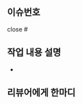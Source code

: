 ## 이슈번호

<!-- - close 뒤에 이슈 달아주기 -->
close #

## 작업 내용 설명

<!-- 스크린샷 및 작업내용을 적어주세요 -->
- 

## 리뷰어에게 한마디

<!-- 리뷰어들이 참고해야 하는 사항을 적어주세요 -->
